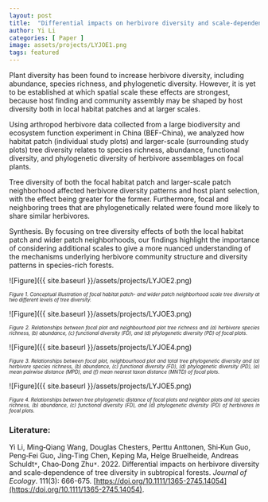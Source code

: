```yaml
---
layout: post
title:  "Differential impacts on herbivore diversity and scale-dependence of tree diversity in subtropical forests"
author: Yi Li
categories: [ Paper ]
image: assets/projects/LYJOE1.png
tags: featured
---
```

Plant diversity has been found to increase herbivore diversity, including abundance, species richness, and phylogenetic diversity. However, it is yet to be established at which spatial scale these effects are strongest, because host finding and community assembly may be shaped by host diversity both in local habitat patches and at larger scales.

Using arthropod herbivore data collected from a large biodiversity and ecosystem function experiment in China (BEF-China), we analyzed how habitat patch (individual study plots) and larger-scale (surrounding study plots) tree diversity relates to species richness, abundance, functional diversity, and phylogenetic diversity of herbivore assemblages on focal plants.

Tree diversity of both the focal habitat patch and larger-scale patch neighborhood affected herbivore diversity patterns and host plant selection, with the effect being greater for the former. Furthermore, focal and neighboring trees that are phylogenetically related were found more likely to share similar herbivores.

Synthesis. By focusing on tree diversity effects of both the local habitat patch and wider patch neighborhoods, our findings highlight the importance of considering additional scales to give a more nuanced understanding of the mechanisms underlying herbivore community structure and diversity patterns in species-rich forests.
<br>

![Figure]({{ site.baseurl }}/assets/projects/LYJOE2.png)
<p style='text-align: justify;' ><span style="font-style: italic; font-size:70%">Figure 1. Conceptual illustration of focal habitat patch- and wider patch neighborhood scale tree diversity at two different levels of tree diversity.
</span></p>
![Figure]({{ site.baseurl }}/assets/projects/LYJOE3.png)
<p style='text-align: justify;' ><span style="font-style: italic; font-size:70%">Figure 2. Relationships between focal plot and neighbourhood plot tree richness and (a) herbivore species richness, (b) abundance, (c) functional diversity (FD), and (d) phylogenetic diversity (PD) of focal plots.
</span></p>
![Figure]({{ site.baseurl }}/assets/projects/LYJOE4.png)
<p style='text-align: justify;' ><span style="font-style: italic; font-size:70%">Figure 3. Relationships between focal plot, neighbourhood plot and total tree phylogenetic diversity and (a) herbivore species richness, (b) abundance, (c) functional diversity (FD), (d) phylogenetic diversity (PD), (e) mean pairwise distance (MPD), and (f) mean nearest taxon distance (MNTD) of focal plots.
</span></p>
![Figure]({{ site.baseurl }}/assets/projects/LYJOE5.png)
<p style='text-align: justify;' ><span style="font-style: italic; font-size:70%">Figure 4. Relationships between tree phylogenetic distance of focal plots and neighbor plots and (a) species richness, (b) abundance, (c) functional diversity (FD), and (d) phylogenetic diversity (PD) of herbivores in focal plots.
</span></p>

### Literature:
Yi Li, Ming‐Qiang Wang, Douglas Chesters, Perttu Anttonen, Shi‐Kun Guo, Peng‐Fei Guo, Jing‐Ting Chen, Keping Ma, Helge Bruelheide, Andreas Schuldt<code>&ast;</code>, Chao‐Dong Zhu<code>&ast;</code>. 2022. Differential impacts on herbivore diversity and scale‐dependence of tree diversity in subtropical forests. *Journal of Ecology*. 111(3): 666-675. [https://doi.org/10.1111/1365-2745.14054](https://doi.org/10.1111/1365-2745.14054). 


